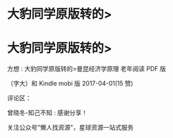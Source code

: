 # 大豹同学原版转的>

# 大豹同学原版转的>

方想 : 大豹同学原版转的>曼昆经济学原理 老年阅读 PDF 版

（字大）和 Kindle mobi 版 2017-04-01(15 赞)

评论区：

曾晓冬-知己不知 : 感谢分享！

关注公众号"懒人找资源"，星球资源一站式服务